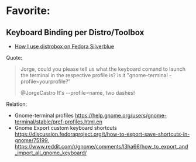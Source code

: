 # Favorite:
## Keyboard Binding per Distro/Toolbox
- [How I use distrobox on Fedora Silverblue](https://youtu.be/Q2PrISAOtbY)

Quote:
>Jorge, could you please tell us what the keyboard comand to launch the terminal in the respective profile is? is it "gnome-terminal -profile=yourprofile?"
>
>@JorgeCastro
>It's --profile=name, two dashes!

Relation:
- Gnome-terminal profiles https://help.gnome.org/users/gnome-terminal/stable/pref-profiles.html.en
- Gnome Export custom keyboard shortcuts https://discussion.fedoraproject.org/t/how-to-export-save-shortcuts-in-gnome/75199, https://www.reddit.com/r/gnome/comments/l3ha66/how_to_export_and_import_all_gnome_keyboard/
